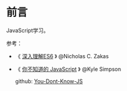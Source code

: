 # 前言

JavaScript学习。

参考：

- 《 [深入理解ES6](https://book.douban.com/subject/27072230/) 》 @Nicholas C. Zakas

- 《 [你不知道的 JavaScript](https://book.douban.com/series/40642) 》 @Kyle Simpson

  github: [You-Dont-Know-JS](https://github.com/getify/You-Dont-Know-JS)